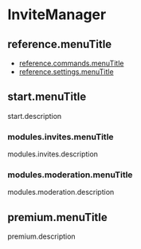 # InviteManager

## reference.menuTitle

- [reference.commands.menuTitle](/ro/reference.url/reference.commands.url.md)
- [reference.settings.menuTitle](/ro/reference.url/reference.settings.url.md)

## start.menuTitle

start.description

### modules.invites.menuTitle

modules.invites.description

### modules.moderation.menuTitle

modules.moderation.description

## premium.menuTitle

premium.description
